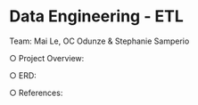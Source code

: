 # Data Engineering - ETL

Team: Mai Le, OC Odunze & Stephanie Samperio

○ Project Overview:

○ ERD:

○ References:
